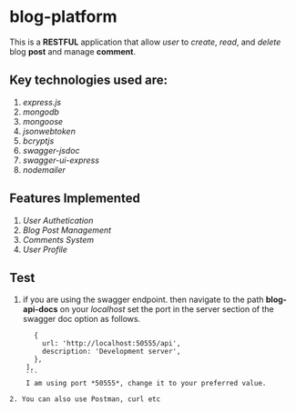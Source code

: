 # blog-platform
This is a **RESTFUL** application that allow *user* to *create*, *read*, and *delete* blog **post** and manage **comment**.

## Key technologies used are:
1. *express.js*
2. *mongodb*
3. *mongoose*
4. *jsonwebtoken*
5. *bcryptjs*
6. *swagger-jsdoc*
7. *swagger-ui-express*
8. *nodemailer*

## Features Implemented
1. *User Authetication*
2. *Blog Post Management*
3. *Comments System*
4. *User Profile*

## Test
1. if you are using the swagger endpoint. then navigate to the path **blog-api-docs** on your *localhost*
set the port in the server section of the swagger doc option as follows.
```servers: [
      {
        url: 'http://localhost:50555/api',
        description: 'Development server',
      },
    ],
    ```
    I am using port *50555*, change it to your preferred value.
    
2. You can also use Postman, curl etc
